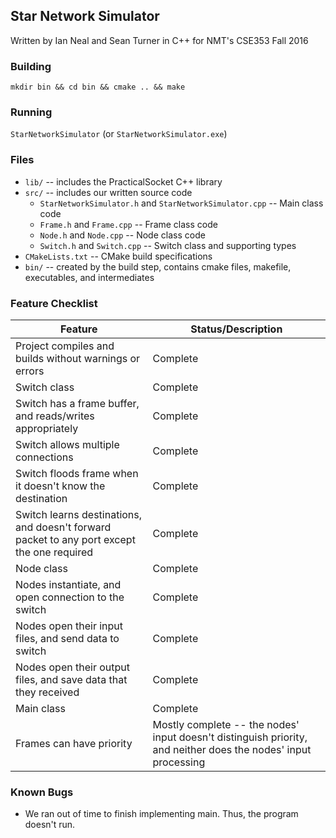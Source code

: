 ## Star Network Simulator

Written by Ian Neal and Sean Turner in C++ for NMT's CSE353 Fall 2016

### Building
`mkdir bin && cd bin && cmake .. && make`

### Running
`StarNetworkSimulator` (or `StarNetworkSimulator.exe`)

### Files
* `lib/` -- includes the PracticalSocket C++ library
* `src/` -- includes our written source code
  * `StarNetworkSimulator.h` and `StarNetworkSimulator.cpp` -- Main class code
  * `Frame.h` and `Frame.cpp` -- Frame class code
  * `Node.h` and `Node.cpp` -- Node class code
  * `Switch.h` and `Switch.cpp` -- Switch class and supporting types
* `CMakeLists.txt` -- CMake build specifications
* `bin/` -- created by the build step, contains cmake files, makefile, executables, and intermediates

### Feature Checklist
| Feature                                                                                    | Status/Description           |
| ------------------------------------------------------------------------------------------ | ---------------------------- |
| Project compiles and builds without warnings or errors                                     | Complete                     |
| Switch class                                                                               | Complete                     |
| Switch has a frame buffer, and reads/writes appropriately                                  | Complete                     |
| Switch allows multiple connections                                                         | Complete                     |
| Switch floods frame when it doesn't know the destination                                   | Complete                     |
| Switch learns destinations, and doesn't forward packet to any port except the one required | Complete                     |
| Node class                                                                                 | Complete                     |
| Nodes instantiate, and open connection to the switch                                       | Complete                     |
| Nodes open their input files, and send data to switch                                      | Complete                     |
| Nodes open their output files, and save data that they received                            | Complete                     |
| Main class                                                                                 | Complete                     |
| Frames can have priority                                                                   | Mostly complete -- the nodes' input doesn't distinguish priority, and neither does the nodes' input processing |

### Known Bugs
* We ran out of time to finish implementing main. Thus, the program doesn't run.